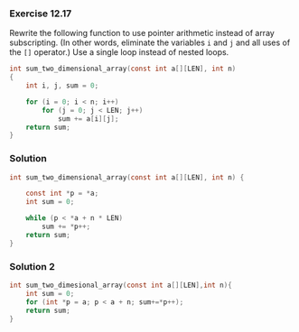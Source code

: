 ### Exercise 12.17
Rewrite the following function to use pointer arithmetic instead of array
subscripting. (In other words, eliminate the variables `i` and `j` and all uses
of the `[]` operator.) Use a single loop instead of nested loops.

```c
int sum_two_dimensional_array(const int a[][LEN], int n)
{
    int i, j, sum = 0;

    for (i = 0; i < n; i++)
        for (j = 0; j < LEN; j++)
            sum += a[i][j];
    return sum;
}
```

### Solution

```c
int sum_two_dimensional_array(const int a[][LEN], int n) {

    const int *p = *a;
    int sum = 0;

    while (p < *a + n * LEN)
        sum += *p++;
    return sum;
}
```
### Solution 2
```c
int sum_two_dimesional_array(const int a[][LEN],int n){
    int sum = 0;
    for (int *p = a; p < a + n; sum+=*p++);
    return sum;
}
```
